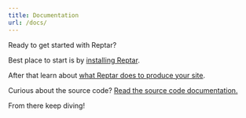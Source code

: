 ```yaml
---
title: Documentation
url: /docs/
---
```


Ready to get started with Reptar?

Best place to start is by [installing Reptar](/docs/installation/).

After that learn about [what Reptar does to produce your site](/docs/overview/).

Curious about the source code? [Read the source code documentation.](http://reptar.github.io/reptar/)

From there keep diving!
